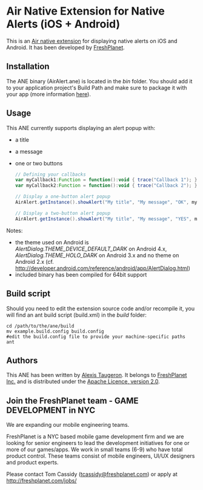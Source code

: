 Air Native Extension for Native Alerts (iOS + Android)
======================================

This is an [Air native extension](http://www.adobe.com/devnet/air/native-extensions-for-air.html) for displaying native alerts on iOS and Android. It has been developed by [FreshPlanet](http://freshplanet.com).


Installation
---------

The ANE binary (AirAlert.ane) is located in the *bin* folder. You should add it to your application project's Build Path and make sure to package it with your app (more information [here](http://help.adobe.com/en_US/air/build/WS597e5dadb9cc1e0253f7d2fc1311b491071-8000.html)).


Usage
-----

This ANE currently supports displaying an alert popup with:
* a title
* a message
* one or two buttons
    
    ```actionscript
    // Defining your callbacks
    var myCallback1:Function = function():void { trace("Callback 1"); };
    var myCallback2:Function = function():void { trace("Callback 2"); };

    // Display a one-button alert popup
    AirAlert.getInstance().showAlert("My title", "My message", "OK", myCallback1);

    // Display a two-button alert popup
    AirAlert.getInstance().showAlert("My title", "My message", "YES", myCallback1, "NO", myCallback2);
    ```

Notes:
* the theme used on Android is *AlertDialog.THEME_DEVICE_DEFAULT_DARK* on Android 4.x, *AlertDialog.THEME_HOLO_DARK* on Android 3.x and no theme on Android 2.x (cf. http://developer.android.com/reference/android/app/AlertDialog.html)
* included binary has been compiled for 64bit support


Build script
---------

Should you need to edit the extension source code and/or recompile it, you will find an ant build script (build.xml) in the *build* folder:

    cd /path/to/the/ane/build
    mv example.build.config build.config
    #edit the build.config file to provide your machine-specific paths
    ant


Authors
------

This ANE has been written by [Alexis Taugeron](http://alexistaugeron.com). It belongs to [FreshPlanet Inc.](http://freshplanet.com) and is distributed under the [Apache Licence, version 2.0](http://www.apache.org/licenses/LICENSE-2.0).


Join the FreshPlanet team - GAME DEVELOPMENT in NYC
------

We are expanding our mobile engineering teams.

FreshPlanet is a NYC based mobile game development firm and we are looking for senior engineers to lead the development initiatives for one or more of our games/apps. We work in small teams (6-9) who have total product control.  These teams consist of mobile engineers, UI/UX designers and product experts.


Please contact Tom Cassidy (tcassidy@freshplanet.com) or apply at http://freshplanet.com/jobs/
